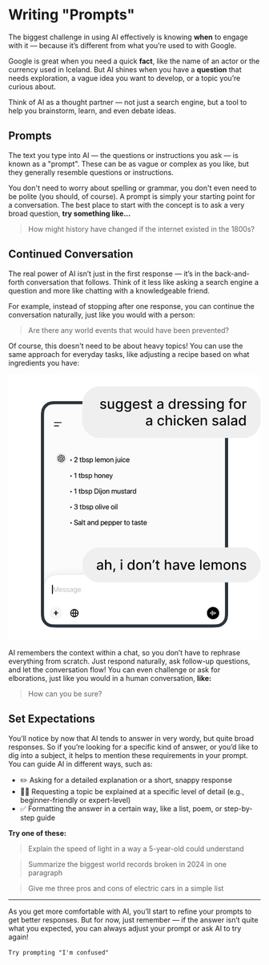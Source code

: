 # Writing "Prompts"
The biggest challenge in using AI effectively is knowing **when** to engage with it — because it’s different from what you’re used to with Google.

Google is great when you need a quick **fact**, like the name of an actor or the currency used in Iceland. But AI shines when you have a **question** that needs exploration, a vague idea you want to develop, or a topic you’re curious about.

Think of AI as a thought partner — not just a search engine, but a tool to help you brainstorm, learn, and even debate ideas.

## Prompts
The text you type into AI — the questions or instructions you ask — is known as a "prompt". These can be as vague or complex as you like, but they generally resemble questions or instructions.

You don't need to worry about spelling or grammar, you don't even need to be polite (you should, of course). A prompt is simply your starting point for a conversation. The best place to start with the concept is to ask a very broad question, **try something like...**

> How might history have changed if the internet existed in the 1800s?

## Continued Conversation
The real power of AI isn’t just in the first response — it’s in the back-and-forth conversation that follows. Think of it less like asking a search engine a question and more like chatting with a knowledgeable friend.

For example, instead of stopping after one response, you can continue the conversation naturally, just like you would with a person:

> Are there any world events that would have been prevented?

Of course, this doesn't need to be about heavy topics! You can use the same approach for everyday tasks, like adjusting a recipe based on what ingredients you have:

![Follow on conversations](./assets/images/follow-on-conversations.png)

AI remembers the context within a chat, so you don’t have to rephrase everything from scratch. Just respond naturally, ask follow-up questions, and let the conversation flow! You can even challenge or ask for elborations, just like you would in a human conversation, **like:**

> How can you be sure?

## Set Expectations
You’ll notice by now that AI tends to answer in very wordy, but quite broad responses. So if you’re looking for a specific kind of answer, or you’d like to dig into a subject, it helps to mention these requirements in your prompt. You can guide AI in different ways, such as:

- ✏️ Asking for a detailed explanation or a short, snappy response
- 👶🏼 Requesting a topic be explained at a specific level of detail (e.g., beginner-friendly or expert-level)
- ✅ Formatting the answer in a certain way, like a list, poem, or step-by-step guide

**Try one of these:**

> Explain the speed of light in a way a 5-year-old could understand

> Summarize the biggest world records broken in 2024 in one paragraph

> Give me three pros and cons of electric cars in a simple list

***

As you get more comfortable with AI, you’ll start to refine your prompts to get better responses. But for now, just remember — if the answer isn’t quite what you expected, you can always adjust your prompt or ask AI to try again!

```
Try prompting "I'm confused"
```